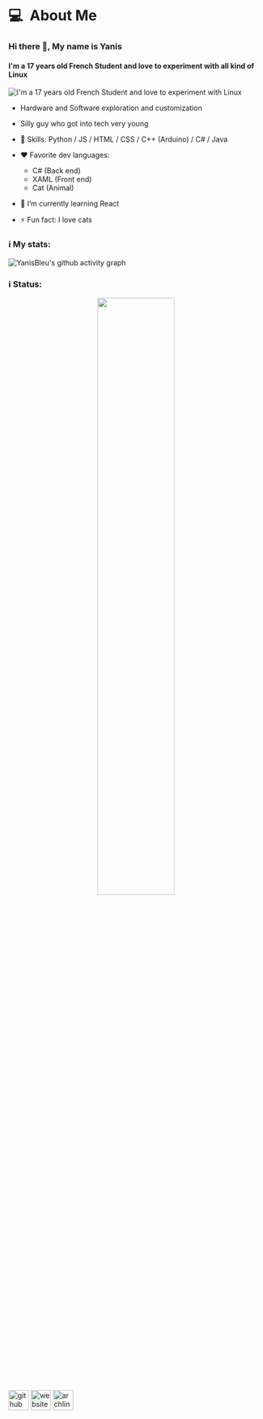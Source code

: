 <h1 style="display: flex; justify-content: space-between;">
  <div>
     <span align="left">💻&nbsp;&nbsp;About Me</span>
  </div>
</h1>

### Hi there 👋, My name is Yanis
#### I'm a 17 years old French Student and love to experiment with all kind of Linux
![I'm a 17 years old French Student and love to experiment with Linux](https://i.pinimg.com/736x/88/d4/da/88d4da6416a1f3b9d65979c93efcd23d.jpg)


- Hardware and Software exploration and customization
- Silly guy who got into tech very young

  
- 🧠 Skills:  Python / JS / HTML / CSS / C++ (Arduino) / C# / Java


- ❤️ Favorite dev languages:
   - C# (Back end)
   - XAML (Front end)
   - Cat (Animal)


- 🌱 I’m currently learning React 
- ⚡ Fun fact: I love cats

### ℹ️ My stats:
![YanisBleu's github activity graph](https://github-readme-activity-graph.vercel.app/graph?username=YanisBleu&bg_color=000000&color=0C0CE0&line=000080&point=ffffff&area=true&hide_border=true)

### ℹ️ Status:
<div align="center" dir="auto">
   <img style="width: 55%;" src="https://lanyard.cnrad.dev/api/798310011335606315?borderRadius=5&bg=040457&idleMessage=&theme=dark&showDisplayName=true&animated=true"/>
</div>

[<img src='https://cdn.jsdelivr.net/npm/simple-icons@3.0.1/icons/github.svg' alt='github' height='40'>](https://github.com/YanisBleu)  [<img src='https://cdn.jsdelivr.net/npm/simple-icons@3.0.1/icons/icloud.svg' alt='website' height='40'>](https://yanisbleu.github.io/) [<img src='https://cdn.jsdelivr.net/npm/simple-icons@3.0.1/icons/archlinux.svg' alt='archlinux' height='40'>](https://yanisbleu.github.io/)  



